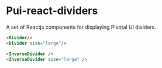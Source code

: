# Pui-react-dividers

A set of Reactjs components for displaying Pivotal UI dividers.

```html
<Divider/>
<Divider size="large"/>

<InverseDivider />
<InverseDivider size="large" />
```
